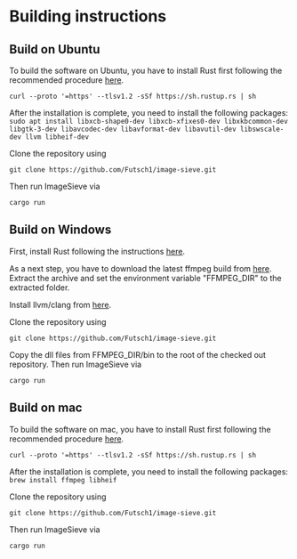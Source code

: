 # Building instructions

## Build on Ubuntu

To build the software on Ubuntu, you have to install Rust first following the recommended procedure [here](https://rustup.rs/).

``` curl --proto '=https' --tlsv1.2 -sSf https://sh.rustup.rs | sh ```

After the installation is complete, you need to install the following packages:
```sudo apt install libxcb-shape0-dev libxcb-xfixes0-dev libxkbcommon-dev libgtk-3-dev libavcodec-dev libavformat-dev libavutil-dev libswscale-dev llvm libheif-dev```

Clone the repository using

``` git clone https://github.com/Futsch1/image-sieve.git ```

Then run ImageSieve via

``` cargo run ```

## Build on Windows

First, install Rust following the instructions [here](https://rustup.rs/).

As a next step, you have to download the latest ffmpeg build from [here](https://github.com/Futsch1/FFmpeg-Builds/releases/download/latest/ffmpeg-n6.0-latest-win64-gpl-shared-6.0.zip). Extract the archive and set the environment variable "FFMPEG_DIR" to the extracted folder.

Install llvm/clang from [here](https://prereleases.llvm.org/win-snapshots/).

Clone the repository using

``` git clone https://github.com/Futsch1/image-sieve.git ```

Copy the dll files from FFMPEG_DIR/bin to the root of the checked out repository. Then run ImageSieve via

``` cargo run ```

## Build on mac

To build the software on mac, you have to install Rust first following the recommended procedure [here](https://rustup.rs/).

``` curl --proto '=https' --tlsv1.2 -sSf https://sh.rustup.rs | sh ```

After the installation is complete, you need to install the following packages:
```brew install ffmpeg libheif```

Clone the repository using

``` git clone https://github.com/Futsch1/image-sieve.git ```

Then run ImageSieve via

``` cargo run ```
